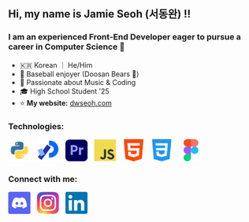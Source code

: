 ## Hi, my name is Jamie Seoh (서동완)  ‼️
### I am an experienced Front-End Developer eager to pursue a career in Computer Science 🌱
- 🇰🇷 Korean ｜ He/Him 
- 🐻 Baseball enjoyer (Doosan Bears 🐻)
- 💪 Passionate about Music & Coding
- 🎓 High School Student '25
- ⭐ **My website:** <a href="https://dwseoh.com">dwseoh.com</a>

### Technologies:
<img src="https://raw.githubusercontent.com/dwseoh/dwseoh/main/python.png" alt="drawing" width="45"/> <img src="https://raw.githubusercontent.com/dwseoh/dwseoh/main/_divider.png" width="5" height="40"> <img src="https://raw.githubusercontent.com/dwseoh/dwseoh/main/processing_logo.png" alt="drawing" width="45"/> <img src="https://raw.githubusercontent.com/dwseoh/dwseoh/main/_divider.png" width="5" height="40"> <img src="https://raw.githubusercontent.com/dwseoh/dwseoh/main/premierepro_icon.png" alt="drawing" width="45"/> <img src="https://raw.githubusercontent.com/dwseoh/dwseoh/main/_divider.png" width="5" height="40"> <img src="https://raw.githubusercontent.com/dwseoh/dwseoh/main/js_logo.png" alt="drawing" width="45"/> <img src="https://raw.githubusercontent.com/dwseoh/dwseoh/main/_divider.png" width="5" height="40"> <img src="https://raw.githubusercontent.com/dwseoh/dwseoh/main/html-5.png" alt="drawing" width="45"/> <img src="https://raw.githubusercontent.com/dwseoh/dwseoh/main/_divider.png" width="5" height="40"> <img src="https://raw.githubusercontent.com/dwseoh/dwseoh/main/css_logo.png" alt="drawing" width="45"/> <img src="https://raw.githubusercontent.com/dwseoh/dwseoh/main/_divider.png" width="5" height="40">  <img src="https://raw.githubusercontent.com/dwseoh/dwseoh/main/_divider.png" width="5" height="40"> <img src="https://raw.githubusercontent.com/dwseoh/dwseoh/main/figma_icon.png" alt="drawing" height="45"/> <img src="https://raw.githubusercontent.com/dwseoh/dwseoh/main/_divider.png" width="5" height="40">

### Connect with me:
<a href="https://discord.com/users/891434702509060106"> <img src="https://raw.githubusercontent.com/dwseoh/dwseoh/main/discordlogo-modified.png" alt="drawing" width="45"/></a> <img src="https://raw.githubusercontent.com/dwseoh/dwseoh/main/_divider.png" width="5" height="40"> <a href="https://www.instagram.com/dongwan_seoh/"> <img src="https://raw.githubusercontent.com/dwseoh/dwseoh/main/instagramlogo.png" alt="drawing" width="45"/></a> <img src="https://raw.githubusercontent.com/dwseoh/dwseoh/main/_divider.png" width="5" height="40"> <a href="https://www.linkedin.com/in/jamie-seoh-4140572a5/"> <img src="https://raw.githubusercontent.com/dwseoh/dwseoh/main/linkedin.png" alt="drawing" width="45"/></a>
